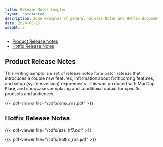 ```yaml
---
title: Release Notes Samples
layout: "protected"
description: Some examples of general Release Notes and Hotfix documentation.
date: 2024-06-25
weight: 3
---
```


- [Product Release Notes](#product-release-notes)
- [Hotfix Release Notes](#hotfix-release-notes)


## Product Release Notes
This writing sample is a set of release notes for a patch release that introduces a couple new features, information about forthcoming features, and setup (system version) requrements. This was produced with MadCap Flare, and showcases templating and conditional output for specific products and audiences. 

{{< pdf-viewer file="/pdfs/ems_rns.pdf" >}}


## Hotfix Release Notes

{{< pdf-viewer file="/pdfs/eze_hf7.pdf" >}}

{{< pdf-viewer file="/pdfs/hotfix_rns.pdf" >}}